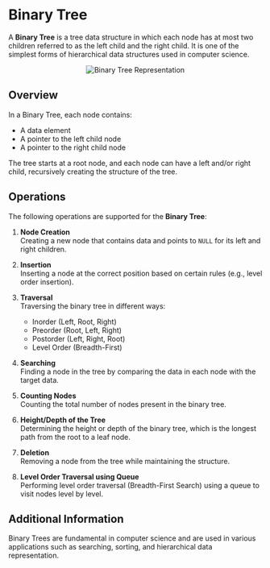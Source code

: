 # Binary Tree

A **Binary Tree** is a tree data structure in which each node has at most two children referred to as the left child and the right child. It is one of the simplest forms of hierarchical data structures used in computer science.

<p align="center">
  <img src="https://datastructuresamy.wordpress.com/wp-content/uploads/2018/03/trees.png" alt="Binary Tree Representation">
</p>

## Overview

In a Binary Tree, each node contains:
- A data element
- A pointer to the left child node
- A pointer to the right child node

The tree starts at a root node, and each node can have a left and/or right child, recursively creating the structure of the tree.

## Operations

The following operations are supported for the **Binary Tree**:

1. **Node Creation**  
   Creating a new node that contains data and points to `NULL` for its left and right children.

2. **Insertion**  
   Inserting a node at the correct position based on certain rules (e.g., level order insertion).

3. **Traversal**  
   Traversing the binary tree in different ways:
   - Inorder (Left, Root, Right)
   - Preorder (Root, Left, Right)
   - Postorder (Left, Right, Root)
   - Level Order (Breadth-First)

4. **Searching**  
   Finding a node in the tree by comparing the data in each node with the target data.

5. **Counting Nodes**  
   Counting the total number of nodes present in the binary tree.

6. **Height/Depth of the Tree**  
   Determining the height or depth of the binary tree, which is the longest path from the root to a leaf node.

7. **Deletion**  
   Removing a node from the tree while maintaining the structure.

8. **Level Order Traversal using Queue**  
   Performing level order traversal (Breadth-First Search) using a queue to visit nodes level by level.

## Additional Information

Binary Trees are fundamental in computer science and are used in various applications such as searching, sorting, and hierarchical data representation.
